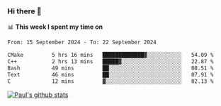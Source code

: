 ### Hi there 👋

📊 **This week I spent my time on**
<!--START_SECTION:waka-->

```txt
From: 15 September 2024 - To: 22 September 2024

CMake         5 hrs 16 mins   █████████████▓░░░░░░░░░░░   54.09 %
C++           2 hrs 13 mins   █████▓░░░░░░░░░░░░░░░░░░░   22.87 %
Bash          49 mins         ██░░░░░░░░░░░░░░░░░░░░░░░   08.51 %
Text          46 mins         ██░░░░░░░░░░░░░░░░░░░░░░░   07.91 %
C             12 mins         ▓░░░░░░░░░░░░░░░░░░░░░░░░   02.13 %
```

<!--END_SECTION:waka-->


[![Paul's github stats](https://github-readme-stats.vercel.app/api?username=mickeyouyou&theme=dracula&show_icons=true)](https://github.com/anuraghazra/github-readme-stats)
